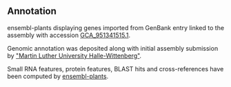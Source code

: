 **Annotation**
----------

ensembl-plants displaying genes imported from GenBank entry linked to the assembly with accession [GCA\_951341515.1](http://www.ebi.ac.uk/ena/data/view/GCA_951341515.1).

Genomic annotation was deposited along with initial assembly submission by ["Martin Luther University Halle-Wittenberg"](URL_GOES_HERE).

Small RNA features, protein features, BLAST hits and cross-references have been
computed by [ensembl-plants](https://plants.ensembl.org/info/genome/annotation/index.html).
